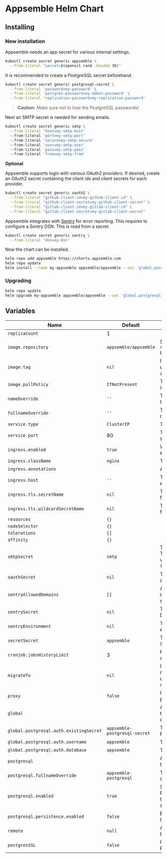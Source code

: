 # Appsemble Helm Chart

## Installing

### New installation

Appsemble needs an app secret for various internal settings.

```sh
kubectl create secret generic appsemble \
  --from-literal "secret=$(openssl rand -base64 30)"
```

It is recommended to create a PostgreSQL secret beforehand.

```sh
kubectl create secret generic postgresql-secret \
  --from-literal 'password=my-password' \
  --from-literal 'postgres-password=my-admin-password' \
  --from-literal 'replication-password=my-replication-password'
```

> **Caution**: Make sure not to lose the PostgreSQL passwords!

Next an SMTP secret is needed for sending emails.

```sh
kubectl create secret generic smtp \
  --from-literal 'host=my-smtp-host'
  --from-literal 'port=my-smtp-port'
  --from-literal 'secure=my-smtp-secure'
  --from-literal 'user=my-smtp-user'
  --from-literal 'pass=my-smtp-pass'
  --from-literal 'from=my-smtp-from'
```

**Optional**

Appsemble supports login with various OAuth2 providers. If desired, create an OAuth2 secret
containing the client ids and client secrets for each provider.

```sh
kubectl create secret generic oauth2 \
  --from-literal "github-client-id=my-github-client-id" \
  --from-literal "github-client-secret=my-github-client-secret" \
  --from-literal "gitlab-client-id=my-gitlab-client-id" \
  --from-literal "gitlab-client-secret=my-gitlab-client-secret"
```

Appsemble integrates with [Sentry] for error reporting. This requires to configure a Sentry DSN.
This is read from a secret.

```sh
kubectl create secret generic sentry \
  --from-literal 'dsn=my-dsn'
```

Now the chart can be installed.

```sh
helm repo add appsemble https://charts.appsemble.com
helm repo update
helm install --name my-appsemble appsemble/appsemble --set 'global.postgresql.auth.existingSecret=postgresql-secret'
```

### Upgrading

```sh
helm repo update
helm upgrade my-appsemble appsemble/appsemble --set 'global.postgresql.auth.existingSecret=postgresql-secret'
```

## Variables

| Name                                    | Default                       | Description                                                                                                                               |
| --------------------------------------- | ----------------------------- | ----------------------------------------------------------------------------------------------------------------------------------------- |
| `replicaCount`                          | 1                             |                                                                                                                                           |
| `image.repository`                      | `appsemble/appsemble`         | Set this to `registry.gitlab.io/appsemble/appsemble` to support prerelease versions.                                                      |
| `image.tag`                             | `nil`                         | If specified, this Docker image tag will be used. Otherwise, it will use the chart’s `appVersion`.                                        |
| `image.pullPolicy`                      | `IfNotPresent`                | This can be used to override the default image pull policy.                                                                               |
| `nameOverride`                          | `''`                          | This can be used to override the name in the templates.                                                                                   |
| `fullnameOverride`                      | `''`                          | This can be used to override the full name in the templates.                                                                              |
| `service.type`                          | `ClusterIP`                   | The type of the Appsemble service.                                                                                                        |
| `service.port`                          | 80                            | The HTTP port on which the Appsemble service will be exposed to the cluster.                                                              |
| `ingress.enabled`                       | `true`                        | Whether or not the service should be exposed through an ingress.                                                                          |
| `ingress.className`                     | `nginx`                       | The ingress class name.                                                                                                                   |
| `ingress.annotations`                   |                               | Annotations for the Appsemble ingress.                                                                                                    |
| `ingress.host`                          | `''`                          | The host name on which the ingress will expose the service.                                                                               |
| `ingress.tls.secretName`                | `nil`                         | The secret name to use to configure TLS for the top level host.                                                                           |
| `ingress.tls.wildcardSecretName`        | `nil`                         | The secret name to use to configure TLS for the direct wildcard host.                                                                     |
| `resources`                             | `{}`                          |                                                                                                                                           |
| `nodeSelector`                          | `{}`                          |                                                                                                                                           |
| `tolerations`                           | `[]`                          |                                                                                                                                           |
| `affinity`                              | `{}`                          |                                                                                                                                           |
| `smtpSecret`                            | `smtp`                        | The secret to use for configuring SMTP. The secret should contain the following values: `host`, `port`, `secure`, `user`, `pass`, `from`. |
| `oauthSecret`                           | `nil`                         | The secret which holds client ids and client secrets for OAuth2 providers.                                                                |
| `sentryAllowedDomains`                  | `[]`                          | A list of domains on which Sentry integration will be enabled. Wildcards are supported.                                                   |
| `sentrySecret`                          | `nil`                         | The secret from which to read the [Sentry] DSN.                                                                                           |
| `sentryEnvironment`                     | `nil`                         | The environment to send with Sentry error reports.                                                                                        |
| `secretSecret`                          | `appsemble`                   | The Kubernetes secret which holds the `SECRET` environment variable.                                                                      |
| `cronjob.jobsHistoryLimit`              | 3                             | How long to keep logs for cronjobs in days.                                                                                               |
| `migrateTo`                             | `nil`                         | If specified, the database will be migrated to this specific version. To upgrade to the latest version, specify `next`.                   |
| `proxy`                                 | `false`                       | If `true`, The proxy is trusted for logging purposes.                                                                                     |
| `global`                                |                               | Any `global` variables are shared between the Appsemble chart and its `postgresql` dependency chart.                                      |
| `global.postgresql.auth.existingSecret` | `appsemble-postgresql-secret` | The secret from which to read the PostgreSQL password.                                                                                    |
| `global.postgresql.auth.username`       | `appsemble`                   | The name of the PostgreSQL user.                                                                                                          |
| `global.postgresql.auth.database`       | `appsemble`                   | The name of the PostgreSQL user.                                                                                                          |
| `postgresql`                            |                               | Any `postgresql` variables are passed into the `postgresql` dependency chart.                                                             |
| `postgresql.fullnameOverride`           | `appsemble-postgresql`        | The name used for the PostgreSQL database.                                                                                                |
| `postgresql.enabled`                    | `true`                        | Set this to false explicitly to not include a PostgreSQL installation. This is useful if the database is managed by another service.      |
| `postgresql.persistence.enabled`        | `false`                       | Enable to create a persistent volume for the data.                                                                                        |
| `remote`                                | `null`                        | A remote Appsemble server to connect to in order to synchronize blocks.                                                                   |
| `postgresSSL`                           | `false`                       | If `true`, connect establish the PostgreSQL connection over SSL.                                                                          |

[sentry]: https://sentry.io
